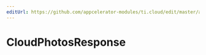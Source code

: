 ```yaml
---
editUrl: https://github.com/appcelerator-modules/ti.cloud/edit/master/apidoc/Photos/Photos.yml
---
```

# CloudPhotosResponse

<TypeHeader/>

<ApiDocs/>
